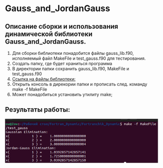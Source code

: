 # Gauss_and_JordanGauss
## Описание сборки и использования динамической библиотеки Gauss_and_JordanGauss.
1. Для сборки библиотеки понадобится файлы gauss_lib.f90, исполняемый файл MakeFile и test_gauss.f90 для тестирования.
2. Создать папку, где будет храниться программа
3. В директории папки сохранить gauss_lib.f90, MakeFile и test_gauss.f90
4. [Ссылка на файлы библиотеки:](https://github.com/ZOOW2/Gauss_and_JordanGauss_Fortran/tree/main/DynamicLib)
5. Открыть консоль в дирекории папки и прописать след. команду make -f MakeFile
6. Может понадобиться установить утилиту make;

## Результаты работы: 
![Снимок экрана от 2023-11-06 16-04-08](https://github.com/ZOOW2/Gauss_and_JordanGauss_Fortran/raw/main/DynamicLib/Dynamic.png)
